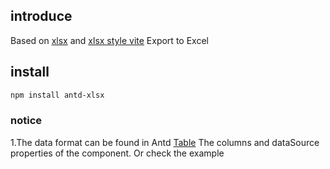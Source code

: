 ## introduce
Based on [xlsx](https://github.com/SheetJS/sheetjs) and [xlsx style vite](https://www.npmjs.com/package/xlsx-style-vite) Export to Excel

## install
``` bash
npm install antd-xlsx
```

### notice
1.The data format can be found in Antd [Table](https://ant.design/components/table-cn/ ) The columns and dataSource properties of the component. Or check the example
